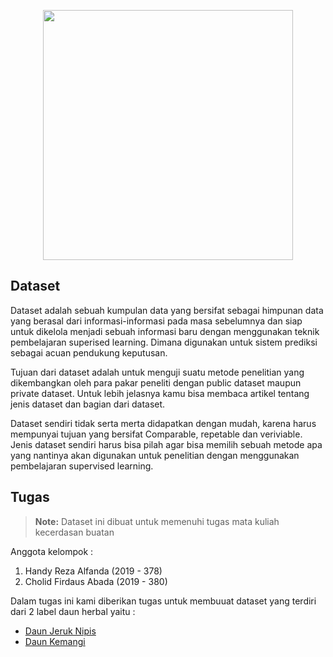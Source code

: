 <p align="center"><a href="https://laravel.com" target="_blank"><img src="https://images.squarespace-cdn.com/content/v1/5f47ace076731e4c0243506b/1613553171234-ZUSGE9QEWEOGYSPV5A8L/20210215+AI.png" width="400"></a></p>



## Dataset

  Dataset adalah sebuah kumpulan data yang bersifat sebagai himpunan data yang berasal dari informasi-informasi pada masa sebelumnya dan siap untuk dikelola menjadi sebuah informasi baru dengan menggunakan teknik pembelajaran superised learning. Dimana digunakan untuk sistem prediksi sebagai acuan pendukung keputusan.

  Tujuan dari dataset adalah untuk menguji suatu metode penelitian yang dikembangkan oleh para pakar peneliti dengan public dataset maupun private dataset. Untuk lebih jelasnya kamu bisa membaca artikel tentang jenis dataset dan bagian dari dataset.

  Dataset sendiri tidak serta merta didapatkan dengan mudah, karena harus mempunyai tujuan yang bersifat Comparable, repetable dan veriviable. Jenis dataset sendiri harus bisa pilah agar bisa memilih sebuah metode apa yang nantinya akan digunakan untuk penelitian dengan menggunakan pembelajaran supervised learning.


## Tugas 

> **Note:** Dataset ini dibuat untuk memenuhi tugas mata kuliah kecerdasan buatan 

Anggota kelompok :
1. Handy Reza Alfanda   (2019 - 378)
2. Cholid Firdaus Abada (2019 - 380)

Dalam tugas ini kami diberikan tugas untuk membuuat dataset yang terdiri dari 2 label daun herbal yaitu :
- [Daun Jeruk Nipis](https://id.wikipedia.org/wiki/Jeruk_nipis)
- [Daun Kemangi](https://id.wikipedia.org/wiki/Kemangi#:~:text=5%20Referensi-,Deskripsi,hijau%20muda%20dan%20berbau%20harum.)
